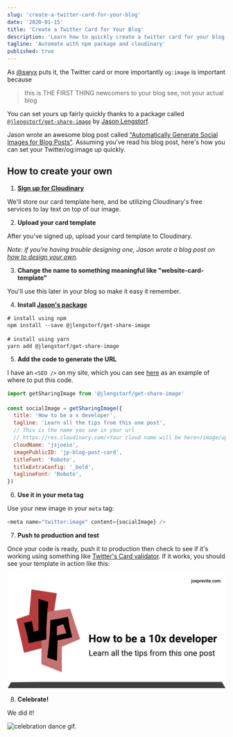 ```yaml
---
slug: 'create-a-twitter-card-for-your-blog'
date: '2020-01-15'
title: 'Create a Twitter Card for Your Blog'
description: 'Learn how to quickly create a twitter card for your blog using an npm package and cloudinary.'
tagline: 'Automate with npm package and cloudinary'
published: true
---
```


As [@swyx](https://twitter.com/swyx) puts it, the Twitter card or more importantly `og:image` is important because

> this is THE FIRST THING newcomers to your blog see, not your actual blog

You can set yours up fairly quickly thanks to a package called [`@jlengstorf/get-share-image`](https://www.npmjs.com/package/@jlengstorf/get-share-image) by [Jason Lengstorf](https://twitter.com/jlengstorf).

Jason wrote an awesome blog post called ["Automatically Generate Social Images for Blog Posts"](https://www.learnwithjason.dev/blog/auto-generate-social-image/). Assuming you've read his blog post, here's how you can set your Twitter/og:image up quickly.

## How to create your own

1. **[Sign up for Cloudinary](https://cloudinary.com/invites/lpov9zyyucivvxsnalc5/ixsyxixtotweej6u9bzv)**

We'll store our card template here, and be utilizing Cloudinary's free services to lay text on top of our image.

2. **Upload your card template**

After you've signed up, upload your card template to Cloudinary.

_Note: if you're having trouble designing one, Jason wrote a blog post on [how to design your own](https://www.learnwithjason.dev/blog/design-social-sharing-card/)._

3. **Change the name to something meaningful like "website-card-template"**

You'll use this later in your blog so make it easy it remember.

4. **Install [Jason's package](https://www.npmjs.com/package/@jlengstorf/get-share-image)**

```shell
# install using npm
npm install --save @jlengstorf/get-share-image

# install using yarn
yarn add @jlengstorf/get-share-image
```

5. **Add the code to generate the URL**

I have an `<SEO />` on my site, which you can see [here](https://github.com/jsjoeio/joeprevite.com/blob/master/src/components/SEO/index.js) as an example of where to put this code.

```javascript
import getSharingImage from '@jlengstorf/get-share-image'

const socialImage = getSharingImage({
  title: 'How to be a x developer',
  tagline: 'Learn all the tips from this one post',
  // This is the name you see in your url
  // https://res.cloudinary.com/<Your cloud name will be here>/image/upload/v1579118925/jp-blog-post-card.png
  cloudName: 'jsjoeio',
  imagePublicID: 'jp-blog-post-card',
  titleFont: 'Roboto',
  titleExtraConfig: '_bold',
  taglineFont: 'Roboto',
})
```

6. **Use it in your meta tag**

Use your new image in your `meta` tag:

```javascript
<meta name="twitter:image" content={socialImage} />
```

7. **Push to production and test**

Once your code is ready, push it to production then check to see if it's working using something like [Twitter's Card validator](https://cards-dev.twitter.com/validator). If it works, you should see your template in action like this:

![Screenshot of seo card for blog post](10x-developer.png)

8. **Celebrate!**

We did it!

![celebration dance gif.](https://i.giphy.com/media/l0MYt5jPR6QX5pnqM/giphy.webp)
